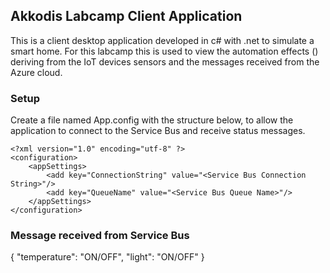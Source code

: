 ﻿## Akkodis Labcamp Client Application

This is a client desktop application developed in c# with .net to simulate a smart home. For this labcamp this is used to view the automation effects () deriving from the IoT devices sensors and the messages received from the Azure cloud.

### Setup

Create a file named App.config with the structure below, to allow the application to connect to the Service Bus and receive status messages.

```
<?xml version="1.0" encoding="utf-8" ?>
<configuration>
	<appSettings>
		<add key="ConnectionString" value="<Service Bus Connection String>"/>
		<add key="QueueName" value="<Service Bus Queue Name>"/>
	</appSettings>
</configuration>
```

### Message received from Service Bus

{
"temperature": "ON/OFF",
"light": "ON/OFF"
}

